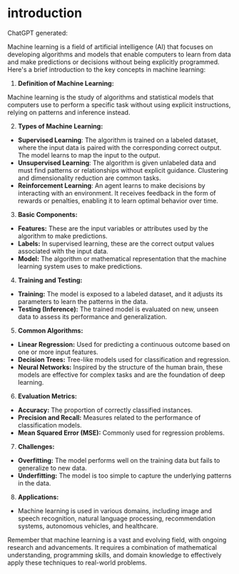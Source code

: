 # introduction

ChatGPT generated: 

Machine learning is a field of artificial intelligence (AI) that focuses on developing algorithms and models that enable computers to learn from data and make predictions or decisions without being explicitly programmed. Here's a brief introduction to the key concepts in machine learning:

1. **Definition of Machine Learning:**
   
Machine learning is the study of algorithms and statistical models that computers use to perform a specific task without using explicit instructions, relying on patterns and inference instead.

2. **Types of Machine Learning:**
   
- **Supervised Learning**: The algorithm is trained on a labeled dataset, where the input data is paired with the corresponding correct output. The model learns to map the input to the output.
- **Unsupervised Learning**: The algorithm is given unlabeled data and must find patterns or relationships without explicit guidance. Clustering and dimensionality reduction are common tasks.
- **Reinforcement Learning**: An agent learns to make decisions by interacting with an environment. It receives feedback in the form of rewards or penalties, enabling it to learn optimal behavior over time.

3. **Basic Components:**
   
- **Features:** These are the input variables or attributes used by the algorithm to make predictions.
- **Labels:** In supervised learning, these are the correct output values associated with the input data.
- **Model:** The algorithm or mathematical representation that the machine learning system uses to make predictions.

4. **Training and Testing:**
   
- **Training:** The model is exposed to a labeled dataset, and it adjusts its parameters to learn the patterns in the data.
- **Testing (Inference):** The trained model is evaluated on new, unseen data to assess its performance and generalization.

5. **Common Algorithms:**
   
- **Linear Regression:** Used for predicting a continuous outcome based on one or more input features.
- **Decision Trees:** Tree-like models used for classification and regression.
- **Neural Networks:** Inspired by the structure of the human brain, these models are effective for complex tasks and are the foundation of deep learning.

6. **Evaluation Metrics:**
   
- **Accuracy:** The proportion of correctly classified instances.
- **Precision and Recall:** Measures related to the performance of classification models.
- **Mean Squared Error (MSE):** Commonly used for regression problems.

7. **Challenges:**
   
- **Overfitting:** The model performs well on the training data but fails to generalize to new data.
- **Underfitting:** The model is too simple to capture the underlying patterns in the data.

8. **Applications:**
   
- Machine learning is used in various domains, including image and speech recognition, natural language processing, recommendation systems, autonomous vehicles, and healthcare.

Remember that machine learning is a vast and evolving field, with ongoing research and advancements. It requires a combination of mathematical understanding, programming skills, and domain knowledge to effectively apply these techniques to real-world problems.



